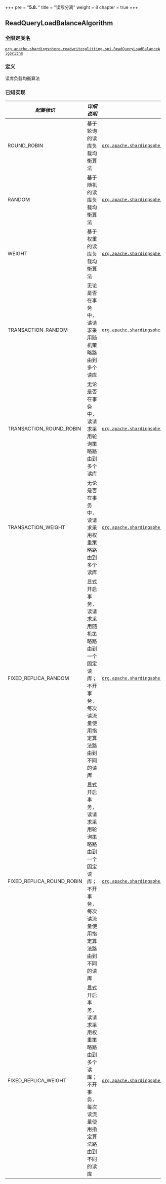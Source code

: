 +++
pre = "<b>5.8. </b>"
title = "读写分离"
weight = 8
chapter = true
+++

## ReadQueryLoadBalanceAlgorithm

### 全限定类名

[`org.apache.shardingsphere.readwritesplitting.spi.ReadQueryLoadBalanceAlgorithm`](https://github.com/apache/shardingsphere/blob/master/features/readwrite-splitting/api/src/main/java/org/apache/shardingsphere/readwritesplitting/spi/ReadQueryLoadBalanceAlgorithm.java)

### 定义

读库负载均衡算法

### 已知实现

| *配置标识*                 | *详细说明*                                                                         | *全限定类名* |
| ------------------------- | -------------------------------------------------------------------------------- | ---------- |
| ROUND_ROBIN               | 基于轮询的读库负载均衡算法                                                            | [`org.apache.shardingsphere.readwritesplitting.algorithm.loadbalance.RoundRobinReadQueryLoadBalanceAlgorithm`](https://github.com/apache/shardingsphere/blob/master/features/readwrite-splitting/core/src/main/java/org/apache/shardingsphere/readwritesplitting/algorithm/loadbalance/RoundRobinReadQueryLoadBalanceAlgorithm.java) |
| RANDOM                    | 基于随机的读库负载均衡算法                                                            | [`org.apache.shardingsphere.readwritesplitting.algorithm.loadbalance.RandomReadQueryLoadBalanceAlgorithm`](https://github.com/apache/shardingsphere/blob/master/features/readwrite-splitting/core/src/main/java/org/apache/shardingsphere/readwritesplitting/algorithm/loadbalance/RandomReadQueryLoadBalanceAlgorithm.java) |
| WEIGHT                    | 基于权重的读库负载均衡算法                                                            | [`org.apache.shardingsphere.readwritesplitting.algorithm.loadbalance.WeightReadQueryLoadBalanceAlgorithm`](https://github.com/apache/shardingsphere/blob/master/features/readwrite-splitting/core/src/main/java/org/apache/shardingsphere/readwritesplitting/algorithm/loadbalance/WeightReadQueryLoadBalanceAlgorithm.java) |
| TRANSACTION_RANDOM        | 无论是否在事务中，读请求采用随机策略路由到多个读库                                         | [`org.apache.shardingsphere.readwritesplitting.algorithm.loadbalance.TransactionRandomReadQueryLoadBalanceAlgorithm`](https://github.com/apache/shardingsphere/blob/master/features/readwrite-splitting/core/src/main/java/org/apache/shardingsphere/readwritesplitting/algorithm/loadbalance/TransactionRandomReadQueryLoadBalanceAlgorithm.java) |
| TRANSACTION_ROUND_ROBIN   | 无论是否在事务中，读请求采用轮询策略路由到多个读库                                         | [`org.apache.shardingsphere.readwritesplitting.algorithm.loadbalance.TransactionRoundRobinReadQueryLoadBalanceAlgorithm`](https://github.com/apache/shardingsphere/blob/master/features/readwrite-splitting/core/src/main/java/org/apache/shardingsphere/readwritesplitting/algorithm/loadbalance/TransactionRoundRobinReadQueryLoadBalanceAlgorithm.java) |
| TRANSACTION_WEIGHT        | 无论是否在事务中，读请求采用权重策略路由到多个读库                                         | [`org.apache.shardingsphere.readwritesplitting.algorithm.loadbalance.TransactionWeightReadQueryLoadBalanceAlgorithm`](https://github.com/apache/shardingsphere/blob/master/features/readwrite-splitting/core/src/main/java/org/apache/shardingsphere/readwritesplitting/algorithm/loadbalance/TransactionWeightReadQueryLoadBalanceAlgorithm.java) |
| FIXED_REPLICA_RANDOM      | 显式开启事务，读请求采用随机策略路由到一个固定读库；不开事务，每次读流量使用指定算法路由到不同的读库 | [`org.apache.shardingsphere.readwritesplitting.algorithm.loadbalance.FixedReplicaRandomReadQueryLoadBalanceAlgorithm`](https://github.com/apache/shardingsphere/blob/master/features/readwrite-splitting/core/src/main/java/org/apache/shardingsphere/readwritesplitting/algorithm/loadbalance/FixedReplicaRandomReadQueryLoadBalanceAlgorithm.java) |
| FIXED_REPLICA_ROUND_ROBIN | 显式开启事务，读请求采用轮询策略路由到一个固定读库；不开事务，每次读流量使用指定算法路由到不同的读库 | [`org.apache.shardingsphere.readwritesplitting.algorithm.loadbalance.FixedReplicaRoundRobinReadQueryLoadBalanceAlgorithm`](https://github.com/apache/shardingsphere/blob/master/features/readwrite-splitting/core/src/main/java/org/apache/shardingsphere/readwritesplitting/algorithm/loadbalance/FixedReplicaRoundRobinReadQueryLoadBalanceAlgorithm.java) |
| FIXED_REPLICA_WEIGHT      | 显式开启事务，读请求采用权重策略路由到多个读库；不开事务，每次读流量使用指定算法路由到不同的读库    | [`org.apache.shardingsphere.readwritesplitting.algorithm.loadbalance.FixedReplicaWeightReadQueryLoadBalanceAlgorithm`](https://github.com/apache/shardingsphere/blob/master/features/readwrite-splitting/core/src/main/java/org/apache/shardingsphere/readwritesplitting/algorithm/loadbalance/FixedReplicaWeightReadQueryLoadBalanceAlgorithm.java) |
